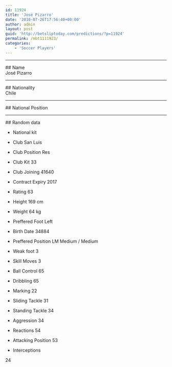 ```yaml
---
id: 11924
title: 'José Pizarro'
date: '2010-07-26T17:56:40+00:00'
author: admin
layout: post
guid: 'http://betsliptoday.com/predictions/?p=11924'
permalink: /mbt1111923/
categories:
    - 'Soccer Players'
---
```


- - - - - -

\## Name  
 José Pizarro

- - - - - -

\## Nationality  
 Chile

- - - - - -

\## National Position

- - - - - -

\## Random data

- National kit
- Club
 San Luis

- Club Position
 Res

- Club Kit
 33

- Club Joining
 41640

- Contract Expiry
 2017

- Rating
 63

- Height
 169 cm

- Weight
 64 kg

- Preffered Foot
 Left

- Birth Date
 34884

- Preffered Position
 LM Medium / Medium

- Weak foot
 3

- Skill Moves
 3

- Ball Control
 65

- Dribbling
 65

- Marking
 22

- Sliding Tackle
 31

- Standing Tackle
 34

- Aggression
 34

- Reactions
 54

- Attacking Position
 53

- Interceptions

 24